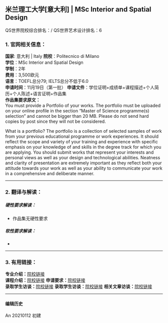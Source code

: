 ## 米兰理工大学[意大利] | MSc Interior and Spatial Design

QS世界院校综合排名：/
QS世界艺术设计排名：6

### 1. 官网相关信息：

**国家**: 意大利 | Italy
**院校**：Politecnico di Milano  
**学位**：MSc Interior and Spatial Design  
**学制**：2年  
**费用**：3,500欧元  
**语言**：TOEFL总分79; IELTS总分不低于6.0  
**申请时间**：11月19日（第一批）
**申请文件**：学位证明+成绩单+课程描述+个人简历+个人陈述+语言证明+作品集  
**作品集要求原文：**   
You must provide a Portfolio of your works. The portfolio must be uploaded on your online profile in the section “Master of Science programme(s) selection” and cannot be bigger than 20 MB. Please do not send hard copies by post since they will not be considered.

What is a portfolio?
The portfolio is a collection of selected samples of work from your previous educational programme or work experiences. It should reflect the scope and variety of your training and experience with specific emphasis on your knowledge of and skills in the degree track for which you are applying. You should submit works that represent your interests and personal views as well as your design and technological abilities. Neatness and clarity of presentation are extremely important as they reflect both your attitude towards your work as well as your ability to communicate your work in a comprehensive and deliberate manner.



---


### 2. 翻译与解读：

##### 硬性要求解读：
- 作品集无硬性要求  


##### 软性要求解读：
-


---


### 3. 有用链接：

**专业介绍：**[院校链接](https://www.polimi.it/?id=6502&anno=2020&campus=&scuola=&corso=1260&L=1)  
**课程介绍：**[院校链接](https://www.polimi.it/?id=6502&anno=2020&campus=&scuola=&corso=1260&L=1)
**申请要求：**[院校链接](https://www.polimi.it/en/programmes/how-to-apply/)  
**录取学生访谈：**[院校链接](http://www.makebi.net/35574.html)
**录取学生访谈：**[院校链接](http://www.makebi.net/35349.html)
**相关文章访谈：**[院校链接](http://www.makebi.net/37670.html)

---


#### 编辑历史

An 20210112 初建  

